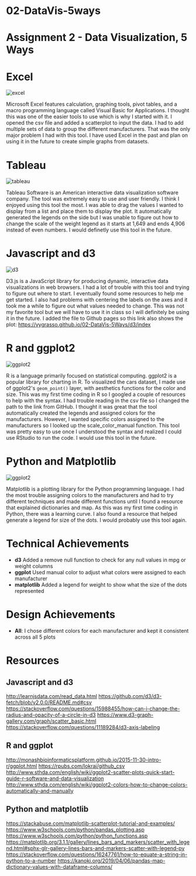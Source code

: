 # 02-DataVis-5ways

Assignment 2 - Data Visualization, 5 Ways  
===

# Excel
![excel](img/ExcelCarVisualization.PNG)

Microsoft Excel features calculation, graphing tools, pivot tables, and a macro programming language called Visual Basic for Applications. 
I thought this was one of the easier tools to use which is why I started with it. I opened the csv file and added a scatterplot to input the data. I had to add multiple sets of data to group the different manufacturers. That was the only major problem I had with this tool. I have used Excel in the past and plan on using it in the future to create simple graphs from datasets.

# Tableau
![tableau](img/TableauCarVisualization.PNG)

Tableau Software is an American interactive data visualization software company. The tool was extremely easy to use and user friendly. I think I enjoyed using this tool the most. I was able to drag the values I wanted to display from a list and place them to display the plot. It automatically generated the legends on the side but I was unable to figure out how to change the scale of the weight legend as it starts at 1,649 and ends 4,906 instead of even numbers. I would definetly use this tool in the future.

# Javascript and d3
![d3](img/d3CarVisualization.PNG)

D3.js is a JavaScript library for producing dynamic, interactive data visualizations in web browsers. I had a lot of trouble with this tool and trying to figure out where to start. I eventually found some resources to help me get started. I also had problems with centering the labels on the axes and it took me a while to figure out what values needed to change. This was not my favorite tool but we will have to use it in class so I will definitely be using it in the future. I added the file to Github pages so this link also shows the plot: https://vygrasso.github.io/02-DataVis-5Ways/d3/index

# R and ggplot2
![ggplot2](img/ggplotCarVisualization.png)

R is a language primarily focused on statistical computing.
ggplot2 is a popular library for charting in R.
To visualized the cars dataset, I made use of ggplot2's `geom_point()` layer, with aesthetics functions for the color and size. This was my first time coding in R so I googled a couple of resources to help with the syntax. I had trouble reading in the csv file so I changed the path to the link from GitHub. I thought it was great that the tool automatically created the legends and assigned colors for the manufacturers. However, I wanted specific colors assigned to the manufacturers so I looked up the scale_color_manual function. This tool was pretty easy to use once I understood the syntax and realized I could use RStudio to run the code. I would use this tool in the future.

# Python and Matplotlib
![ggplot2](img/MatplotlibCarVisualization.png)

Matplotlib is a plotting library for the Python programming language. I had the most trouble assigning colors to the manufacturers and had to try different techniques and made different functions until I found a resource that explained dictionaries and map. As this was my first time coding in Python, there was a learning curve. I also found a resource that helped generate a legend for size of the dots. I would probably use this tool again.

# Technical Achievements
- **d3** Added a remove null function to check for any null values in mpg or weight columns
- **ggplot** Used manual color to adjust what colors were assigned to each manufacturer
- **matplotlib** Added a legend for weight to show what the size of the dots represented

# Design Achievements
- **All**: I chose different colors for each manufacturer and kept it consistent across all 5 plots

# Resources
Javascript and d3
--
http://learnjsdata.com/read_data.html
https://github.com/d3/d3-fetch/blob/v2.0.0/README.md#csv
https://stackoverflow.com/questions/15988455/how-can-i-change-the-radius-and-opacity-of-a-circle-in-d3
https://www.d3-graph-gallery.com/graph/scatter_basic.html
https://stackoverflow.com/questions/11189284/d3-axis-labeling

R and ggplot
--
http://monashbioinformaticsplatform.github.io/2015-11-30-intro-r/ggplot.html
https://rpubs.com/lokraj/github_csv
http://www.sthda.com/english/wiki/ggplot2-scatter-plots-quick-start-guide-r-software-and-data-visualization
http://www.sthda.com/english/wiki/ggplot2-colors-how-to-change-colors-automatically-and-manually

Python and matplotlib
--
https://stackabuse.com/matplotlib-scatterplot-tutorial-and-examples/
https://www.w3schools.com/python/pandas_plotting.asp
https://www.w3schools.com/python/python_functions.asp
https://matplotlib.org/3.1.1/gallery/lines_bars_and_markers/scatter_with_legend.html#sphx-glr-gallery-lines-bars-and-markers-scatter-with-legend-py
https://stackoverflow.com/questions/16247761/how-to-equate-a-string-in-python-to-a-number
https://kanoki.org/2019/04/06/pandas-map-dictionary-values-with-dataframe-columns/
